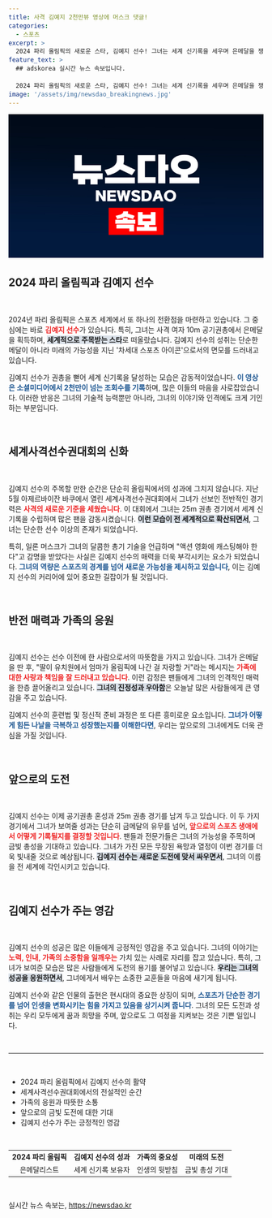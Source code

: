 ```yaml
---
title: 사격 김예지 2천만뷰 영상에 머스크 댓글!
categories:
  - 스포츠
excerpt: >
  2024 파리 올림픽의 새로운 스타, 김예지 선수! 그녀는 세계 신기록을 세우며 은메달을 쟁취했습니다. 일론 머스크까지 주목한 그의 반전 매력, 그리고 딸을 향한 따뜻한 메시지도 화제! 금빛 총성을 기대해봅니다.
feature_text: >
  ## adskorea 실시간 뉴스 속보입니다.

  2024 파리 올림픽의 새로운 스타, 김예지 선수! 그녀는 세계 신기록을 세우며 은메달을 쟁취했습니다. 일론 머스크까지 주목한 그의 반전 매력, 그리고 딸을 향한 따뜻한 메시지도 화제! 금빛 총성을 기대해봅니다.
image: '/assets/img/newsdao_breakingnews.jpg'
---
```


<p><img src="/assets/img/newsdao_breakingnews.jpg" alt="adskorea 속보" /></p>

<h2 data-ke-size="size26">2024 파리 올림픽과 김예지 선수</h2>

<p data-ke-size="size16">&nbsp;</p>

<p>2024년 파리 올림픽은 스포츠 세계에서 또 하나의 전환점을 마련하고 있습니다. 그 중심에는 바로 <b><span style="color: #ee2323;">김예지 선수</span></b>가 있습니다. 특히, 그녀는 사격 여자 10m 공기권총에서 은메달을 획득하며, <b><span style="background-color: #21538527;">세계적으로 주목받는 스타</span></b>로 떠올랐습니다. 김예지 선수의 성취는 단순한 메달이 아니라 미래의 가능성을 지닌 '차세대 스포츠 아이콘'으로서의 면모를 드러내고 있습니다. </p>

<p>김예지 선수가 권총을 뻗어 세계 신기록을 달성하는 모습은 감동적이었습니다. <b><span style="color: #1a5490;">이 영상은 소셜미디어에서 2천만이 넘는 조회수를 기록</span></b>하며, 많은 이들의 마음을 사로잡았습니다. 이러한 반응은 그녀의 기술적 능력뿐만 아니라, 그녀의 이야기와 인격에도 크게 기인하는 부분입니다. </p>

<p data-ke-size="size16">&nbsp;</p>

<h2 data-ke-size="size26">세계사격선수권대회의 신화</h2>

<p data-ke-size="size16">&nbsp;</p>

<p>김예지 선수의 주목할 만한 순간은 단순히 올림픽에서의 성과에 그치지 않습니다. 지난 5월 아제르바이잔 바쿠에서 열린 세계사격선수권대회에서 그녀가 선보인 전반적인 경기력은 <b><span style="color: #ee2323;">사격의 새로운 기준을 세웠습니다</span></b>. 이 대회에서 그녀는 25m 권총 경기에서 세계 신기록을 수립하며 많은 팬을 감동시켰습니다. <b><span style="background-color: #21538527;">이런 모습이 전 세계적으로 확산되면서</span></b>, 그녀는 단순한 선수 이상의 존재가 되었습니다. </p>

<p>특히, 일론 머스크가 그녀의 달콤한 총기 기술을 언급하며 "액션 영화에 캐스팅해야 한다"고 감명을 받았다는 사실은 김예지 선수의 매력을 더욱 부각시키는 요소가 되었습니다. <b><span style="color: #1a5490;">그녀의 역량은 스포츠의 경계를 넘어 새로운 가능성을 제시하고 있습니다</span></b>, 이는 김예지 선수의 커리어에 있어 중요한 길잡이가 될 것입니다.</p>

<p data-ke-size="size16">&nbsp;</p>

<h2 data-ke-size="size26">반전 매력과 가족의 응원</h2>

<p data-ke-size="size16">&nbsp;</p>

<p>김예지 선수는 선수 이전에 한 사람으로서의 따뜻함을 가지고 있습니다. 그녀가 은메달을 딴 후, "딸이 유치원에서 엄마가 올림픽에 나간 걸 자랑할 거"라는 메시지는 <b><span style="color: #ee2323;">가족에 대한 사랑과 책임을 잘 드러내고 있습니다</span></b>. 이런 감정은 팬들에게 그녀의 인격적인 매력을 한층 끌어올리고 있습니다. <b><span style="background-color: #21538527;">그녀의 진정성과 우아함</span></b>은 오늘날 많은 사람들에게 큰 영감을 주고 있습니다.</p>

<p>김예지 선수의 훈련법 및 정신적 준비 과정은 또 다른 흥미로운 요소입니다. <b><span style="color: #1a5490;">그녀가 어떻게 힘든 나날을 극복하고 성장했는지를 이해한다면</span></b>, 우리는 앞으로의 그녀에게도 더욱 관심을 가질 것입니다. </p>

<p data-ke-size="size16">&nbsp;</p>

<h2 data-ke-size="size26">앞으로의 도전</h2>

<p data-ke-size="size16">&nbsp;</p>

<p>김예지 선수는 이제 공기권총 혼성과 25m 권총 경기를 남겨 두고 있습니다. 이 두 가지 경기에서 그녀가 보여줄 성과는 단순히 금메달의 유무를 넘어, <b><span style="color: #ee2323;">앞으로의 스포츠 생애에서 어떻게 기록될지를 결정할 것입니다</span></b>. 팬들과 전문가들은 그녀의 가능성을 주목하며 금빛 총성을 기대하고 있습니다. 그녀가 가진 모든 무장된 욕망과 열정이 이번 경기를 더욱 빛내줄 것으로 예상됩니다. <b><span style="background-color: #21538527;">김예지 선수는 새로운 도전에 맞서 싸우면서</span></b>, 그녀의 이름을 전 세계에 각인시키고 있습니다.</p>

<p data-ke-size="size16">&nbsp;</p>

<h2 data-ke-size="size26">김예지 선수가 주는 영감</h2>

<p data-ke-size="size16">&nbsp;</p>

<p>김예지 선수의 성공은 많은 이들에게 긍정적인 영감을 주고 있습니다. 그녀의 이야기는 <b><span style="color: #ee2323;">노력, 인내, 가족의 소중함을 일깨우는</span></b> 가치 있는 사례로 자리를 잡고 있습니다. 특히, 그녀가 보여준 모습은 많은 사람들에게 도전의 용기를 불어넣고 있습니다. <b><span style="background-color: #21538527;">우리는 그녀의 성공을 응원하면서</span></b>, 그녀에게서 배우는 소중한 교훈들을 마음에 새기게 됩니다.</p>

<p>김예지 선수와 같은 인물의 출현은 현시대의 중요한 상징이 되며, <b><span style="color: #1a5490;">스포츠가 단순한 경기를 넘어 인생을 변화시키는 힘을 가지고 있음을 상기시켜 줍니다</span></b>. 그녀의 모든 도전과 성취는 우리 모두에게 꿈과 희망을 주며, 앞으로도 그 여정을 지켜보는 것은 기쁜 일입니다. </p>

<p data-ke-size="size16">&nbsp;</p>

<hr />

<p data-ke-size="size16">&nbsp;</p>

<ul>
<li>2024 파리 올림픽에서 김예지 선수의 활약</li>
<li>세계사격선수권대회에서의 전설적인 순간</li>
<li>가족의 응원과 따뜻한 소통</li>
<li>앞으로의 금빛 도전에 대한 기대</li>
<li>김예지 선수가 주는 긍정적인 영감</li>
</ul>

<p data-ke-size="size16">&nbsp;</p>

<table style="width: 100%; border-collapse: collapse;">
<tr>
<td style="text-align: center; height: 17px;"><b>2024 파리 올림픽</b></td>
<td style="text-align: center; height: 17px;"><b>김예지 선수의 성과</b></td>
<td style="text-align: center; height: 17px;"><b>가족의 중요성</b></td>
<td style="text-align: center; height: 17px;"><b>미래의 도전</b></td>
</tr>
<tr>
<td style="text-align: center; height: 17px;">은메달리스트</td>
<td style="text-align: center; height: 17px;">세계 신기록 보유자</td>
<td style="text-align: center; height: 17px;">인생의 뒷받침</td>
<td style="text-align: center; height: 17px;">금빛 총성 기대</td>
</tr>
</table>

<p data-ke-size="size16">&nbsp;</p>
실시간 뉴스 속보는, <a href="https://newsdao.kr" rel="dofollow">https://newsdao.kr</a>



